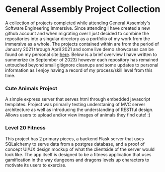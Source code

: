 # General Assembly Project Collection
A collection of projects completed while attending General Assembly's Software Engineering Immersive. Since attending I have 
created a new github account and when migrating over I just decided to combine the repositories into a singular directory as a portfolio
of my work from the immersive as a whole. The projects contained within are from the period of January 2021 through April 2021 and some live
demo showcases can be found on my personal site [here](https://lunadeigs.github.io/general-assembly). Below is a brief overview I have written to summerize
(in September of 2023) however each repository has remained untouched beyond small gitignore cleanups and some updates to personal information as I enjoy having
a record of my process/skill level from this time.

### Cute Animals Project

A simple express server that serves html through embedded javascript templates. Project was primarily testing understaning of MVC server architecture as well
as introducing the understanding of RESTful design. Allows users to upload and/or view images of animals they find cute! :)

### Level 20 Fitness

This project has 2 primary pieces, a backend Flask server that uses SQLalchemy to serve data from a postgres database, and a proof of concept UI/UX design mockup
of what the clientside of the server would look like. The app itself is designed to be a fitness application that uses gamification in the way dungeons and dragons levels
up characters to motivate its users to exercise.

